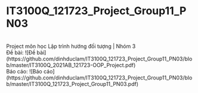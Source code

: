 # IT3100Q_121723_Project_Group11_PN03
<br>
Project môn học Lập trình hướng đối tượng | Nhóm 3
<br>
Đề bài: ![Đề bài] (https://github.com/dinhduclam/IT3100Q_121723_Project_Group11_PN03/blob/master/IT3100Q_2021AB_121723-OOP_Project.pdf)
<br>
Báo cáo: ![Báo cáo] (https://github.com/dinhduclam/IT3100Q_121723_Project_Group11_PN03/blob/master/IT3100Q_121723_Project_Group11_PN03.pdf)
